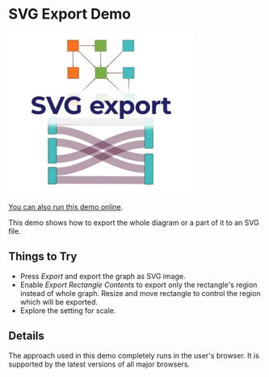 <!--
 //////////////////////////////////////////////////////////////////////////////
 // @license
 // This file is part of yFiles for HTML.
 // Use is subject to license terms.
 //
 // Copyright (c) by yWorks GmbH, Vor dem Kreuzberg 28,
 // 72070 Tuebingen, Germany. All rights reserved.
 //
 //////////////////////////////////////////////////////////////////////////////
-->
# SVG Export Demo

<img src="../../../doc/demo-thumbnails/svg-export.webp" alt="demo-thumbnail" height="320"/>

[You can also run this demo online](https://www.yworks.com/demos/view/svgexport/).

This demo shows how to export the whole diagram or a part of it to an SVG file.

## Things to Try

- Press _Export_ and export the graph as SVG image.
- Enable _Export Rectangle Contents_ to export only the rectangle's region instead of whole graph. Resize and move rectangle to control the region which will be exported.
- Explore the setting for scale.

## Details

The approach used in this demo completely runs in the user's browser. It is supported by the latest versions of all major browsers.
